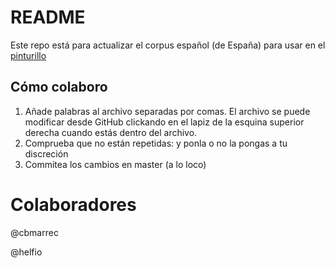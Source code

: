 # README
Este repo está para actualizar el corpus español (de España) para usar en el [pinturillo](https://skribbl.io/)

## Cómo colaboro

1. Añade palabras al archivo separadas por comas. El archivo se puede modificar desde GitHub clickando en el lapiz de la esquina superior derecha cuando estás dentro del archivo.
2. Comprueba que no están repetidas: y ponla o no la pongas a tu discreción
3. Commitea los cambios en master (a lo loco)

# Colaboradores

@cbmarrec

@helfio
